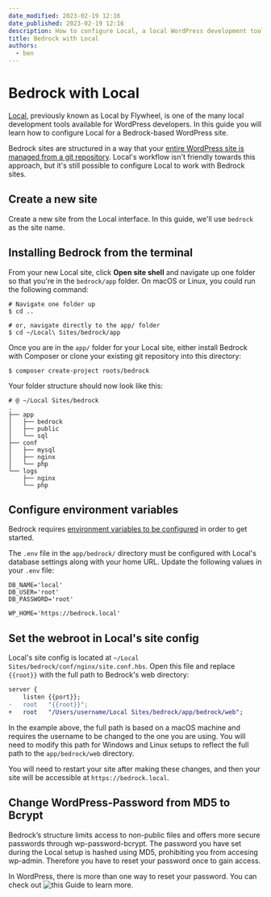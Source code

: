 ```yaml
---
date_modified: 2023-02-19 12:16
date_published: 2023-02-19 12:16
description: How to configure Local, a local WordPress development tool, for a Bedrock-based WordPress site.
title: Bedrock with Local
authors:
  - ben
---
```


# Bedrock with Local

[Local](https://localwp.com/), previously known as Local by Flywheel, is one of the many local development tools available for WordPress developers. In this guide you will learn how to configure Local for a Bedrock-based WordPress site.

Bedrock sites are structured in a way that your [entire WordPress site is managed from a git repository](https://roots.io/bedrock/docs/folder-structure/). Local's workflow isn't friendly towards this approach, but it's still possible to configure Local to work with Bedrock sites.

## Create a new site

Create a new site from the Local interface. In this guide, we'll use `bedrock` as the site name.

## Installing Bedrock from the terminal

From your new Local site, click **Open site shell** and navigate up one folder so that you're in the `bedrock/app` folder. On macOS or Linux, you could run the following command:

```shell
# Navigate one folder up
$ cd ..

# or, navigate directly to the app/ folder
$ cd ~/Local\ Sites/bedrock/app
```

Once you are in the `app/` folder for your Local site, either install Bedrock with Composer or clone your existing git repository into this directory:

```shell
$ composer create-project roots/bedrock
```

Your folder structure should now look like this:

```shell
# @ ~/Local Sites/bedrock
.
├── app
│   ├── bedrock
│   ├── public
│   └── sql
├── conf
│   ├── mysql
│   ├── nginx
│   └── php
└── logs
    ├── nginx
    └── php
```

## Configure environment variables

Bedrock requires [environment variables to be configured](https://roots.io/bedrock/docs/installation/#getting-started) in order to get started.

The `.env` file in the `app/bedrock/` directory must be configured with Local's database settings along with your home URL. Update the following values in your `.env` file:

```plaintext
DB_NAME='local'
DB_USER='root'
DB_PASSWORD='root'

WP_HOME='https://bedrock.local'
```

## Set the webroot in Local's site config

Local's site config is located at `~/Local Sites/bedrock/conf/nginx/site.conf.hbs`. Open this file and replace `{{root}}` with the full path to Bedrock's web directory:

```diff
server {
    listen {{port}};
-   root   "{{root}}";
+   root   "/Users/username/Local Sites/bedrock/app/bedrock/web";
```

In the example above, the full path is based on a macOS machine and requires the username to be changed to the one you are using. You will need to modify this path for Windows and Linux setups to reflect the full path to the `app/bedrock/web` directory.

You will need to restart your site after making these changes, and then your site will be accessible at `https://bedrock.local`.

## Change WordPress-Password from MD5 to Bcrypt

Bedrock’s structure limits access to non-public files and offers more secure passwords through wp-password-bcrypt. The password you have set during the Local setup is hashed using MD5, prohibiting you from accesing wp-admin. Therefore you have to reset your password once to gain access.

In WordPress, there is more than one way to reset your password. You can check out ![this Guide](https://localwp.com/help-docs/troubleshooting/reset-a-local-sites-wordpress-admin-password/#reset-a-current-user-s-password) to learn more.
